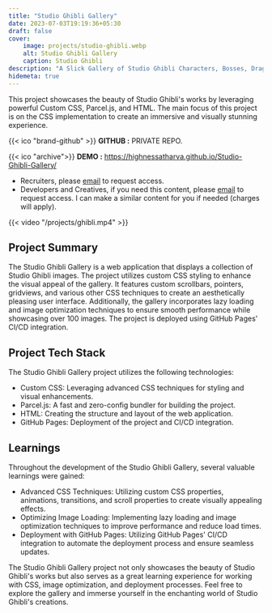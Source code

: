 ```yaml
---
title: "Studio Ghibli Gallery"
date: 2023-07-03T19:19:36+05:30
draft: false
cover: 
    image: projects/studio-ghibli.webp
    alt: Studio Ghibli Gallery
    caption: Studio Ghibli
description: "A Slick Gallery of Studio Ghibli Characters, Bosses, Dragons and NPCs. Interactive cards made with anime.js that will leave you in awe of the game design."
hidemeta: true
---
```


This project showcases the beauty of Studio Ghibli's works by leveraging powerful Custom CSS, Parcel.js, and HTML. The main focus of this project is on the CSS implementation to create an immersive and visually stunning experience.

{{< ico "brand-github" >}} **GITHUB :** PRIVATE REPO.  

{{< ico "archive">}} **DEMO :** <https://highnessatharva.github.io/Studio-Ghibli-Gallery/>

- Recruiters, please [email](mailto:HighnessAtharva@gmail.com) to request access.
- Developers and Creatives, if you need this content, please [email](mailto:HighnessAtharva@gmail.com) to request access. I can make a similar content for you if needed (charges will apply).

{{< video "/projects/ghibli.mp4" >}}

## Project Summary

The Studio Ghibli Gallery is a web application that displays a collection of Studio Ghibli images. The project utilizes custom CSS styling to enhance the visual appeal of the gallery. It features custom scrollbars, pointers, gridviews, and various other CSS techniques to create an aesthetically pleasing user interface. Additionally, the gallery incorporates lazy loading and image optimization techniques to ensure smooth performance while showcasing over 100 images. The project is deployed using GitHub Pages' CI/CD integration.

## Project Tech Stack

The Studio Ghibli Gallery project utilizes the following technologies:

- Custom CSS: Leveraging advanced CSS techniques for styling and visual enhancements.
- Parcel.js: A fast and zero-config bundler for building the project.
- HTML: Creating the structure and layout of the web application.
- GitHub Pages: Deployment of the project and CI/CD integration.

## Learnings

Throughout the development of the Studio Ghibli Gallery, several valuable learnings were gained:

- Advanced CSS Techniques: Utilizing custom CSS properties, animations, transitions, and scroll properties to create visually appealing effects.
- Optimizing Image Loading: Implementing lazy loading and image optimization techniques to improve performance and reduce load times.
- Deployment with GitHub Pages: Utilizing GitHub Pages' CI/CD integration to automate the deployment process and ensure seamless updates.

The Studio Ghibli Gallery project not only showcases the beauty of Studio Ghibli's works but also serves as a great learning experience for working with CSS, image optimization, and deployment processes. Feel free to explore the gallery and immerse yourself in the enchanting world of Studio Ghibli's creations.
